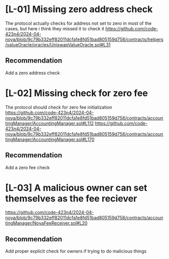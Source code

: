 # [L-01] Missing zero address check
The protocol actually checks for address not set to zero in most of the cases, but here i think they missed it to check it
https://github.com/code-423n4/2024-04-noya/blob/9c79b332eff82011dcfa1e8fd51bad805159d758/contracts/helpers/valueOracle/oracles/UniswapValueOracle.sol#L31
## Recommendation
Add a zero address check

# [L-02] Missing check for zero fee
The protocol should check for zero fee initialization 
https://github.com/code-423n4/2024-04-noya/blob/9c79b332eff82011dcfa1e8fd51bad805159d758/contracts/accountingManager/AccountingManager.sol#L112
https://github.com/code-423n4/2024-04-noya/blob/9c79b332eff82011dcfa1e8fd51bad805159d758/contracts/accountingManager/AccountingManager.sol#L170
## Recommendation
Add a zero fee check

# [L-03] A malicious owner can set themselves as the fee reciever
https://github.com/code-423n4/2024-04-noya/blob/9c79b332eff82011dcfa1e8fd51bad805159d758/contracts/accountingManager/NoyaFeeReceiver.sol#L20
## Recommendation
Add proper explicit check for owners if trying to do malicious things